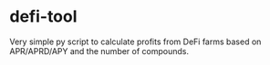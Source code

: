 # defi-tool
Very simple py script to calculate profits from DeFi farms based on APR/APRD/APY and the number of compounds.
